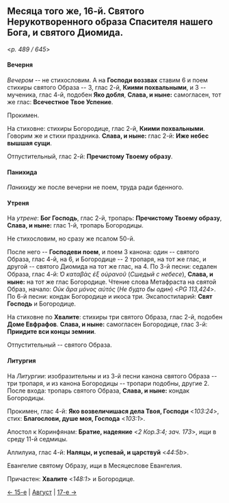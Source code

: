
## Месяца того же, 16-й. Святого Нерукотворенного образа Спасителя нашего Бога, и святого Диомида.

<*p. 489 / 645*>

#### Вечерня

*Вечером* -- не стихословим. А на **Господи воззвах** ставим 6 и поем стихиры святого Образа -- 3, 
глас 2-й, **Киими похвальными**, и 3 -- мученика, глас 4-й, подобен **Яко добля**, 
**Слава, и ныне:** самогласен, тот же глас: **Всечестное Твое Успение**. 

Прокимен.

На стиховне: стихиры Богородице, глас 2-й, **Киими похвальными**.
Говорим же и стихи праздника. **Слава, и ныне:** глас 2-й: **Иже небес вышшая сущи**.

Отпустительный, глас 2-й: **Пречистому Твоему образу**.

#### Панихида

*Панихиду* же после вечерни не поем, труда ради бденного.

#### Утреня

На *утрене*: **Бог Господь**, глас 2-й, тропарь: **Пречистому Твоему образу**, **Слава, и ныне:** 
глас 1-й, тропарь Богородицы.

Не стихословим, но сразу же псалом 50-й. 

После него -- **Господеви поем**, и поем 3 канона: один -- святого Образа, глас 4-й, на 6, и Богородице
-- 2 тропаря, на тот же глас, и другой -- святого Диомида на тот же глас, на 4. 
По 3-й песни: седален Образа, глас 4-й: *̔Ο καταβὰς ἐξ οὐρανοῦ* (*Сшедый с небесе*), 
**Слава, и ныне:** на тот же глас Богородице. Чтение слова Метафраста на святой Образ, начало: 
*Οὐκ ἄρα μόνος αὐτός* (*Не будто бы один*) <*PG 113,424*>. 
По 6-й песни: кондак Богородице и икоса три. 
Эксапостиларий: **Свят Господь** и Богородице.

На стиховне по **Хвалите**: стихиры три святого Образа, глас 2-й, подобен **Доме Евфрафов**. 
**Слава, и ныне:** самогласен Богородице, глас 3-й: **Приидите вси концы земнии**.

Отпустительный -- святого Образа.

#### Литургия

На *Литургии*: изобразительны и из 3-й песни канона святого Образа -- три тропаря, и из канона Богородицы -- 
тропари подобны, другие 2.  
После входа: тропарь святого Образа, **Слава, и ныне:** кондак Богородицы. 

Прокимен, глас 4-й: **Яко возвеличишася дела Твоя, Господи** <*103:24*>,
стих: **Благослови, душе моя, Господа** <*103:1*>. 

Апостол к Коринфянам: **Братие, надеяние** <*2 Кор.3:4; зач. 173*>, ищи в среду 11-й седмицы. 

Аллилуиа, глас 4-й: **Наляцы, и успевай, и царствуй** <*44:5b*>. 

Евангелие святому Образу, ищи в Месяцеслове Евангелия.

Причастен: **Хвалите** <*148:1*> и Богородице.

[← 15-е](08_15_EUR.ru.md) | [Август](README.md#16-й) | [17-е →](08_17_EUR.ru.md)
